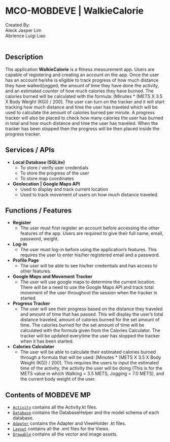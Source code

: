 # MCO-MOBDEVE | WalkieCalorie 
 Created By: <br>
 Aleck Jasper Lim <br>
 Abrience Luigi Liao <br>
<br>

## Description
The application **WalkieCalorie** is a fitness measurement app. Users are capable of registering and creating an account on the app. Once the user has an account he/she is eligible to track progress of how much distance they have walked/jogged, the amount of time they have done the activity, and an estimated counter of how much calories they have burned. The calories burned will be calculated with the formula: [Minutes * (METS X 3.5 X Body Weight (KG)) / 200]. The user can turn on the tracker and it will start tracking how much distance and time the user has traveled which will be used to calculate the amount of calories burned per minute.  A progress tracker will also be placed to check how many calories the user has burned in total and how much distance and time the user has traveled. When the tracker has been stopped then the progress will be then placed inside the progress tracker.

## Services / APIs
- **Local Database (SQLite)** <br>
  - To store / verify user credentials <br>
  - To store the progress of the user <br>
  - To store map coordinates <br>
- **Geolocation | Google Maps API**
  - Used to display and track current location <br>
  - Used to track movement of users on how much distance traveled. <br>

## Functions / Features
- **Register** <br>
  - The user must first register an account before accessing the other features of the app. Users are required to give their full name, email, password, weight. <br>
- **Log-in** <br>
  - The user must log-in before using the application’s features. This requires the user to enter his/her registered email and a password. <br>
- **Profile Page** <br>
  - The user will be able to see his/her credentials and has access to other features. <br>
- **Google Maps and Movement Tracker** <br>
  - The user will use google maps to determine the current location. There will be a need to use the Google Maps API and track total movement of the user throughout the session when the tracker is started. <br>
- **Progress Tracker** <br>
  - The user will see their progress based on the distance they traveled and amount of time that has passed. This will display the user’s total distance traveled, amount of calories burned for the set amount of time. The calories burned for the set amount of time will be calculated with the formula given from the Calories Calculator. The tracker will be updated everytime the user has stopped the tracker when it has been started. <br>
- **Calories Calculator** <br>
  - The user will be able to calculate their estimated calories burned through a formula that will be used: [Minutes * (METS X 3.5 X Body Weight (KG)) / 200]. This requires the users to input the estimated time of the activity, the activity the user will be doing (This is for the METS value in which Walking = 3.5 METS, Jogging = 7.0 METS), and the current body weight of the user. <br>

## Contents of MOBDEVE MP
- [`Activity`](/Activity) contains all the Activity.kt files.
- [`Database`](/Database) contains the DatabaseHelper and the model schema of each database.
- [`Adapter`](/Adapter) contains the Adapter and ViewHolder .kt files. 
- [`Layout`](/layout) contains all the .xml files for the Views.
- [`Drawable`](/drawable) contains all the vector and image assets.
